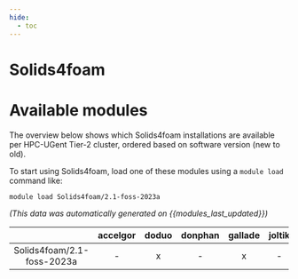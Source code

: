 ```yaml
---
hide:
  - toc
---
```


Solids4foam
===========

# Available modules


The overview below shows which Solids4foam installations are available per HPC-UGent Tier-2 cluster, ordered based on software version (new to old).

To start using Solids4foam, load one of these modules using a `module load` command like:

```shell
module load Solids4foam/2.1-foss-2023a
```

*(This data was automatically generated on {{modules_last_updated}})*  

| |accelgor|doduo|donphan|gallade|joltik|shinx|
| :---: | :---: | :---: | :---: | :---: | :---: | :---: |
|Solids4foam/2.1-foss-2023a|-|x|-|x|-|x|
